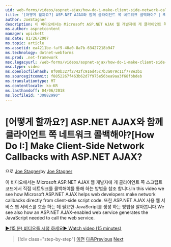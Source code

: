 ```yaml
---
uid: web-forms/videos/aspnet-ajax/how-do-i-make-client-side-network-callbacks-with-aspnet-ajax
title: '[어떻게 할까요?] ASP.NET AJAX와 함께 클라이언트 쪽 네트워크 콜백해야? | Microsoft 문서'
author: JoeStagner
description: 이 비디오에서는 Microsoft ASP.NET AJAX 웹 개발자에 게 클라이언트 쪽 스크립트 코드에서 직접 네트워크를 콜백해야를 통해 하는 방법을 참조 합니다. 에서는 참조 방식 ASP.NET...
ms.author: aspnetcontent
manager: wpickett
ms.date: 01/26/2007
ms.topic: article
ms.assetid: ea4211be-faf9-40a0-8a7b-63427218b947
ms.technology: dotnet-webforms
ms.prod: .net-framework
msc.legacyurl: /web-forms/videos/aspnet-ajax/how-do-i-make-client-side-network-callbacks-with-aspnet-ajax
msc.type: video
ms.openlocfilehash: 8f00b327f2742fc916d45c7b3a079c11f778e3b1
ms.sourcegitcommit: f8852267f463b62d7f975e56bea9aa3f68fbbdeb
ms.translationtype: MT
ms.contentlocale: ko-KR
ms.lasthandoff: 04/06/2018
ms.locfileid: "30882990"
---
```

<a name="how-do-i-make-client-side-network-callbacks-with-aspnet-ajax"></a><span data-ttu-id="9c57c-105">[어떻게 할까요?] ASP.NET AJAX와 함께 클라이언트 쪽 네트워크 콜백해야?</span><span class="sxs-lookup"><span data-stu-id="9c57c-105">[How Do I:] Make Client-Side Network Callbacks with ASP.NET AJAX?</span></span>
====================
<span data-ttu-id="9c57c-106">으로 [Joe Stagner](https://github.com/JoeStagner)</span><span class="sxs-lookup"><span data-stu-id="9c57c-106">by [Joe Stagner](https://github.com/JoeStagner)</span></span>

<span data-ttu-id="9c57c-107">이 비디오에서는 Microsoft ASP.NET AJAX 웹 개발자에 게 클라이언트 쪽 스크립트 코드에서 직접 네트워크를 콜백해야를 통해 하는 방법을 참조 합니다.</span><span class="sxs-lookup"><span data-stu-id="9c57c-107">In this video we see how Microsoft ASP.NET AJAX helps web developers make network callbacks directly from client-side script code.</span></span> <span data-ttu-id="9c57c-108">또한 ASP.NET AJAX 사용 웹 서비스 웹 서비스를 호출 하는 데 필요한 JavaScript를 생성 하는 방법을 알아봅니다.</span><span class="sxs-lookup"><span data-stu-id="9c57c-108">We see also how an ASP.NET AJAX-enabled web service generates the JavaScript needed to call the web service.</span></span>

[<span data-ttu-id="9c57c-109">&#9654;(15 분) 비디오를 시청 하세요</span><span class="sxs-lookup"><span data-stu-id="9c57c-109">&#9654; Watch video (15 minutes)</span></span>](https://channel9.msdn.com/Blogs/ASP-NET-Site-Videos/how-do-i-make-client-side-network-callbacks-with-aspnet-ajax)

> [!div class="step-by-step"]
> <span data-ttu-id="9c57c-110">[이전](how-do-i-implement-dynamic-partial-page-updates-with-aspnet-ajax.md)
> [다음](how-do-i-add-aspnet-ajax-features-to-an-existing-web-application.md)</span><span class="sxs-lookup"><span data-stu-id="9c57c-110">[Previous](how-do-i-implement-dynamic-partial-page-updates-with-aspnet-ajax.md)
[Next](how-do-i-add-aspnet-ajax-features-to-an-existing-web-application.md)</span></span>
